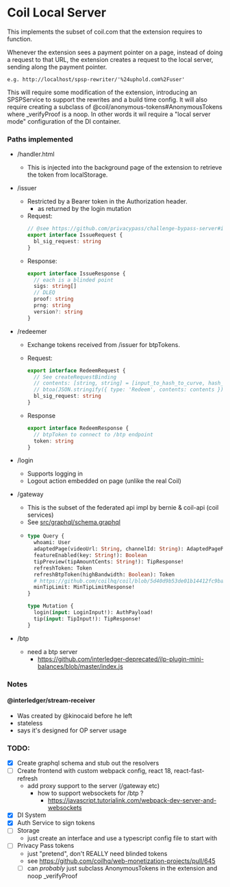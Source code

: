 # Coil Local Server

This implements the subset of coil.com that the extension requires to function.

Whenever the extension sees a payment pointer on a page, instead of doing a
request to that URL, the extension creates a request to the local server,
sending along the payment pointer.

    e.g. http://localhost/spsp-rewriter/'%24uphold.com%2Fuser'

This will require some modification of the extension, introducing an SPSPService
to support the rewrites and a build time config. It will also require creating
a subclass of @coil/anonymous-tokens#AnonymousTokens where \_verifyProof is a
noop. In other words it wil require a "local server mode" configuration of the
DI container.

### Paths implemented

- /handler.html

  - This is injected into the background page of the extension to retrieve
    the token from localStorage.

- /issuer

  - Restricted by a Bearer token in the Authorization header.
    - as returned by the login mutation
  - Request:
    ```typescript
    // @see https://github.com/privacypass/challenge-bypass-server#issuance-request
    export interface IssueRequest {
      bl_sig_request: string
    }
    ```
  - Response:
    ```typescript
    export interface IssueResponse {
      // each is a blinded point
      sigs: string[]
      // DLEQ
      proof: string
      prng: string
      version?: string
    }
    ```

- /redeemer

  - Exchange tokens received from /issuer for btpTokens.
  - Request:

    ```typescript
    export interface RedeemRequest {
      // See createRequestBinding
      // contents: [string, string] = [input_to_hash_to_curve, hash_request_binding]
      // btoa(JSON.stringify({ type: 'Redeem', contents: contents }))
      bl_sig_request: string
    }
    ```

  - Response
    ```typescript
    export interface RedeemResponse {
      // btpToken to connect to /btp endpoint
      token: string
    }
    ```

- /login

  - Supports logging in
  - Logout action embedded on page (unlike the real Coil)

- /gateway

  - This is the subset of the federated api impl by bernie & coil-api (coil services)
  - See [src/graphql/schema.graphql](src/graphql/schema.graphql)
  - ```graphql
    type Query {
      whoami: User
      adaptedPage(videoUrl: String, channelId: String): AdaptedPagePayload
      featureEnabled(key: String!): Boolean
      tipPreview(tipAmountCents: String!): TipResponse!
      refreshToken: Token
      refreshBtpToken(highBandwidth: Boolean): Token
      # https://github.com/coilhq/coil/blob/5d40d9b53de01b14412fc9babbdb131bfd3fac7f/services/bernie/src/schema.graphql#L6
      minTipLimit: MinTipLimitResponse!
    }

    type Mutation {
      login(input: LoginInput!): AuthPayload!
      tip(input: TipInput!): TipResponse!
    }
    ```

- /btp

  - need a btp server
    - https://github.com/interledger-deprecated/ilp-plugin-mini-balances/blob/master/index.js

### Notes

#### @interledger/stream-receiver

- Was created by @kinocaid before he left
- stateless
- says it's designed for OP server usage

### TODO:

- [x] Create graphql schema and stub out the resolvers
- [ ] Create frontend with custom webpack config, react 18, react-fast-refresh
  - add proxy support to the server (/gateway etc)
    - how to support websockets for /btp ?
      - https://javascript.tutorialink.com/webpack-dev-server-and-websockets
- [x] DI System
- [x] Auth Service to sign tokens
- [ ] Storage
  - just create an interface and use a typescript config file to start with
- [ ] Privacy Pass tokens
  - just "pretend", don't REALLY need blinded tokens
  - see https://github.com/coilhq/web-monetization-projects/pull/645
  - [ ] can _probably_ just subclass AnonymousTokens in the extension and noop \_verifyProof
